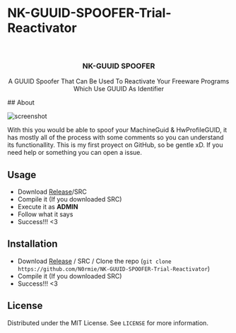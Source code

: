 # NK-GUUID-SPOOFER-Trial-Reactivator
<br />
<p align="center">
  <h3 align="center">NK-GUUID SPOOFER</h3>

  <p align="center">
    A GUUID Spoofer That Can Be Used To Reactivate Your Freeware Programs Which Use GUUID As Identifier
  </p>
</p>
## About

![screenshot](https://user-images.githubusercontent.com/90983482/133906525-b4e2bea5-440f-455b-9df7-e27b00d4d525.PNG)

With this you would be able to spoof your MachineGuid & HwProfileGUID, it has mostly all of the process with some comments so you can understand its functionallity.
This is my first proyect on GitHub, so be gentle xD.
If you need help or something you can open a issue.


## Usage

* Download [Release](https://github.com/N0rmie/NK-GUUID-SPOOFER-Trial-Reactivator/releases)/SRC
* Compile it (If you downloaded SRC)
* Execute it as **ADMIN**
* Follow what it says
* Success!!! <3


## Installation

* Download [Release](https://github.com/N0rmie/NK-GUUID-SPOOFER-Trial-Reactivator/releases) / SRC / Clone the repo (`git clone https://github.com/N0rmie/NK-GUUID-SPOOFER-Trial-Reactivator`)
* Compile it (If you downloaded SRC)
* Success!!! <3


## License

Distributed under the MIT License. See `LICENSE` for more information.


[product-screenshot]: screenshot.png
